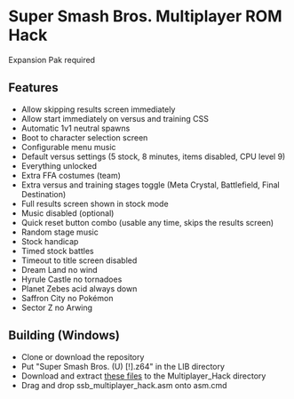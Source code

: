 # Super Smash Bros. Multiplayer ROM Hack
Expansion Pak required

## Features
- Allow skipping results screen immediately
- Allow start immediately on versus and training CSS
- Automatic 1v1 neutral spawns
- Boot to character selection screen
- Configurable menu music
- Default versus settings (5 stock, 8 minutes, items disabled, CPU level 9)
- Everything unlocked
- Extra FFA costumes (team)
- Extra versus and training stages toggle (Meta Crystal, Battlefield, Final Destination)
- Full results screen shown in stock mode
- Music disabled (optional)
- Quick reset button combo (usable any time, skips the results screen)
- Random stage music
- Stock handicap
- Timed stock battles
- Timeout to title screen disabled
- Dream Land no wind
- Hyrule Castle no tornadoes
- Planet Zebes acid always down
- Saffron City no Pokémon
- Sector Z no Arwing

## Building (Windows)
- Clone or download the repository
- Put "Super Smash Bros. (U) [!].z64" in the LIB directory
- Download and extract [these files](https://drive.google.com/file/d/0B1g_ALmgbOzxSDdWVVA4TXdwWlk/view?usp=sharing) to the Multiplayer_Hack directory
- Drag and drop ssb_multiplayer_hack.asm onto asm.cmd
